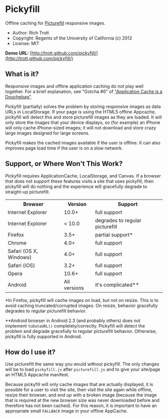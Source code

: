 # Pickyfill

Offline caching for [Picturefill](https://github.com/scottjehl/picturefill) responsive images. 

* Author: Rich Trott
* Copyright: Regents of the University of California (c) 2012
* License: MIT

**Demo URL:** [http://trott.github.com/pickyfill/](http://trott.github.com/pickyfill/)

## What is it?

Responsive images and offline application caching do not play well together. For a brief explanation, see "Gotcha #6" of ["Application Cache is a Douchebag"](http://www.alistapart.com/articles/application-cache-is-a-douchebag/).

Pickyfill (partially) solves the problem by storing responsive images as data URLs in LocalStorage. If your page is using the HTML5 offline Appcache, pickyfill will detect this and store picturefill images as they are loaded. It will only store the images that your device displays, so (for example) an iPhone will only cache iPhone-sized images; it will not download and store crazy large images designed for large screens.  

Pickyfill makes the cached images available if the user is offline. It can also improves page load time if the user is on a slow network.

## Support, or Where Won't This Work?

Pickyfill requires ApplicationCache, LocalStorage, and Canvas. If a browser that does not support these features visits a site that uses pickyfill, then pickyfill will do nothing and the experience will gracefully degrade to straight-up picturefill.

<table>
    <tr><th>Browser</th><th>Version</th><th>Support</th></tr>
    <tr><td>Internet Explorer</td><td>10.0+</td><td>full support</td></tr>
    <tr><td>Internet Explorer</td><td>&lt; 10.0</td><td>degrades to regular picturefill</td></tr>
    <tr><td>Firefox</td><td>3.5+</td><td>partial support*</td></tr>
    <tr><td>Chrome</td><td>4.0+</td><td>full support</td></tr>
    <tr><td>Safari (OS X, Windows)</td><td>4.0+</td><td>full support</td></tr>
    <tr><td>Safari (iOS)</td><td>3.2+</td><td>full support</td></tr>
    <tr><td>Opera</td><td>10.6+</td><td>full support</td></tr>
    <tr><td>Android</td><td>All versions</td><td>it's complicated**</td></tr>
</table>

*In Firefox, pickyfill will cache images on load, but not on resize. This is to avoid caching truncated/corrupted images. On resize, behavior gracefully degrades to regular picturefill behavior.

**Android browser in Android 2.3 (and probably others) does not implement `toDataURL()` completely/correctly. Pickyfill will detect the problem and degrade gracefully to regular picturefill behavior. Otherwise, pickyfill is fully supported in Android. 

## How do I use it?

Use picturefill the same way you would without pickyfill. The only changes will be to load `pickyfill.js` after `picturefill.js` and to give your site/page an HTML5 Appcache manifest.

Because pickyfill will only cache images that are actually displayed, it is possible for a user to visit the site, then visit the site again while offline, resize their browser, and end up with a broken image (because the image that is required at the new browser size was never downloaded before and therefore has not been cached). For this reason, it is important to have an appropriate small `FALLBACK` image in your offline AppCache.